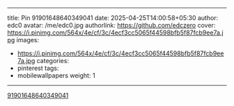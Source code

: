 
---
title: Pin 91901648640349041
date: 2025-04-25T14:00:58+05:30
author: edc0
avatar: /me/edc0.jpg
authorlink: https://github.com/edczero
cover: https://i.pinimg.com/564x/4e/cf/3c/4ecf3cc5065f44598bfb5f87fcb9ee7a.jpg
images:
   - https://i.pinimg.com/564x/4e/cf/3c/4ecf3cc5065f44598bfb5f87fcb9ee7a.jpg
categories:
  - pinterest
tags:
  - mobilewallpapers
weight: 1
---

<!--more-->

[91901648640349041](https://in.pinterest.com/pin/91901648640349041/)

	